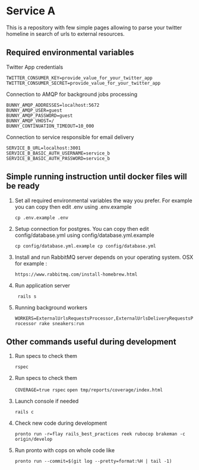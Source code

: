 # Service A

This is a repository with few simple pages allowing to parse your twitter homeline in search of urls to external resources. 

## Required environmental variables

Twitter App credentials 
``` 
TWITTER_CONSUMER_KEY=provide_value_for_your_twitter_app
TWITTER_CONSUMER_SECRET=provide_value_for_your_twitter_app
```
Connection to AMQP for background jobs processing
``` 
BUNNY_AMQP_ADDRESSES=localhost:5672
BUNNY_AMQP_USER=guest
BUNNY_AMQP_PASSWORD=guest
BUNNY_AMQP_VHOST=/
BUNNY_CONTINUATION_TIMEOUT=10_000
``` 
Connection to service responsible for email delivery
``` 
SERVICE_B_URL=localhost:3001
SERVICE_B_BASIC_AUTH_USERNAME=service_b
SERVICE_B_BASIC_AUTH_PASSWORD=service_b
``` 

## Simple running instruction until docker files will be ready

1. Set all required environmental variables the way you prefer. For example you can copy then edit .env using .env.example

    ``` cp .env.example .env ```

2. Setup connection for postgres. You can copy then edit config/database.yml using config/database.yml.example

   ``` cp config/database.yml.example cp config/database.yml ```

3. Install and run RabbitMQ server depends on your operating system. OSX for example :

    ``` https://www.rabbitmq.com/install-homebrew.html ```

4. Run application server
  
    ``` rails s```

5. Running background workers

    ``` WORKERS=ExternalUrlsRequestsProcessor,ExternalUrlsDeliveryRequestsProcessor rake sneakers:run ```


## Other commands useful during development

1. Run specs to check them

    ``` rspec ```

2. Run specs to check them

    ``` COVERAGE=true rspec ```
    ``` open tmp/reports/coverage/index.html ```

3. Launch console if needed

    ``` rails c ```

4. Check new code during development

    ``` pronto run -r=flay rails_best_practices reek rubocop brakeman -c origin/develop ```

5. Run pronto with cops on whole code like 
    
    ```pronto run --commit=$(git log --pretty=format:%H | tail -1)```



